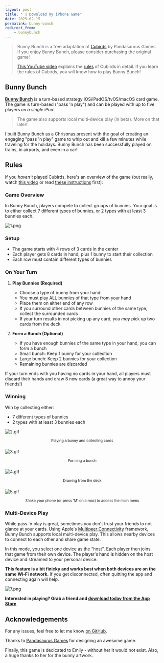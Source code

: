 ```yaml
---
layout: post
title: " 🐰 Download my iPhone Game"
date: 2025-02-15
permalink: bunny-bunch
redirect_from:
    - bunnybunch
---
```

<!-- ![1.png]({{site.url}}/assets/resources-bunny-bunch/1.png) -->

> Bunny Bunch is a free adaptation of [Cubirds](https://pandasaurusgames.com/products/cubirds) by Pandasaurus Games.  If you enjoy Bunny Bunch, please consider purchasing the original game!
>
> [This YouTube video](https://www.youtube.com/watch?v=HUP9Rz_gHqM) explains the [rules](https://www.ultraboardgames.com/cubirds/game-rules.php) of Cubirds in detail.  If you learn the rules of Cubirds, you will know how to play Bunny Bunch!

## Bunny Bunch

[**Bunny Bunch**](https://apps.apple.com/us/app/bunny-bunch/id6739154162) is a turn-based strategy iOS/iPadOS/tvOS/macOS card game. The game is turn-based ("pass 'n play") and can be played with up to five players _on a single iPad_.

> The game also supports local multi-device play (in beta). More on that later!

I built Bunny Bunch as a Christmas present with the goal of creating an engaging "pass 'n play" game to whip out and kill a few minutes while traveling for the holidays. Bunny Bunch has been successfully played on trains, in airports, and even in a car!

## Rules

If you _haven't_ played Cubirds, here's an overview of the game (but really, watch [this video](https://www.youtube.com/watch?v=HUP9Rz_gHqM) or read [these instructions](https://www.ultraboardgames.com/cubirds/game-rules.php) first):

### Game Overview

In Bunny Bunch, players compete to collect groups of bunnies. Your goal is to either collect 7 different types of bunnies, or 2 types with at least 3 bunnies each.

![1.png]({{site.url}}/assets/resources-bunny-bunch/1.png)

### Setup
- The game starts with 4 rows of 3 cards in the center
- Each player gets 8 cards in hand, plus 1 bunny to start their collection
- Each row must contain different types of bunnies

### On Your Turn

1. **Play Bunnies (Required)**
   - Choose a type of bunny from your hand
   - You must play ALL bunnies of that type from your hand
   - Place them on either end of any row
   - If you surround other cards between bunnies of the same type, collect the surrounded cards
   - If your turn results in not picking up any card, you _may_ pick up two cards from the deck

2. **Form a Bunch (Optional)**
   - If you have enough bunnies of the same type in your hand, you can form a bunch
   - Small bunch: Keep 1 bunny for your collection
   - Large bunch: Keep 2 bunnies for your collection
   - Remaining bunnies are discarded

If your turn ends with you having no cards in your hand, all players must discard their hands and draw 8 new cards (a great way to annoy your friends!)

### Winning
Win by collecting either:
- 7 different types of bunnies
- 2 types with at least 3 bunnies each


![2.gif]({{site.url}}/assets/resources-bunny-bunch/2.gif)
<div markdown="1" style="text-align: center; margin-bottom: 20px;"><small>Playing a bunny and collecting cards</small>
</div>

![3.gif]({{site.url}}/assets/resources-bunny-bunch/3.gif)
<div markdown="1" style="text-align: center; margin-bottom: 20px;"><small>Forming a bunch</small>
</div>

![4.gif]({{site.url}}/assets/resources-bunny-bunch/4.gif)
<div markdown="1" style="text-align: center; margin-bottom: 20px;"><small>Drawing from the deck</small>
</div>

![5.gif]({{site.url}}/assets/resources-bunny-bunch/5.gif)
<div markdown="1" style="text-align: center; margin-bottom: 20px;"><small>Shake your phone (or press 'M' on a mac) to access the main menu</small>
</div>

<!--
![6.png]({{site.url}}/assets/resources-bunny-bunch/6.png)
<div markdown="1" style="text-align: center; margin-bottom: 20px;"><small>Play on your TV!</small>
</div>
-->

### Multi-Device Play

While pass 'n play is great, sometimes you don't trust your friends to not glance at your cards.  Using Apple's [Multipeer Connectivity](https://developer.apple.com/documentation/multipeerconnectivity) framework, Bunny Bunch supports local multi-device play.  This allows nearby devices to connect to each other and share game state.

In this mode, you select one device as the "host".  Each player then joins that game from their own device.  The player's hand is hidden on the host device and streamed to your personal device.

**This feature is a bit finicky and works best when both devices are on the same Wi-Fi network.** If you get disconnected, often quitting the app and connecting again will help.

![7.png]({{site.url}}/assets/resources-bunny-bunch/7.png)


**Interested in playing?  Grab a friend and [download today from the App Store](https://apps.apple.com/us/app/bunny-bunch/id6739154162)**

## Acknowledgements

For any issues, feel free to let me know [on GitHub](https://github.com/joshspicer/bunnybunch-release).

Thanks to [Pandasaurus Games](https://pandasaurusgames.com) for designing an awesome game.

Finally, this game is dedicated to Emily - without her it would not exist.  Also, a huge thanks to her for the bunny artwork.
